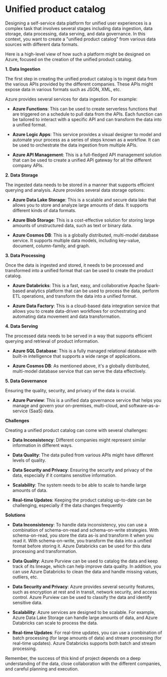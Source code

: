 # Unified product catalog

Designing a self-service data platform for unified user experiences is a complex task that involves several stages including data ingestion, data storage, data processing, data serving, and data governance. In this context, you want to create a "unified product catalog" from various data sources with different data formats.

Here is a high-level view of how such a platform might be designed on Azure, focused on the creation of the unified product catalog.

**1. Data Ingestion**

The first step in creating the unified product catalog is to ingest data from the various APIs provided by the different companies. These APIs might expose data in various formats such as JSON, XML, etc.

Azure provides several services for data ingestion. For example:

- **Azure Functions**: This can be used to create serverless functions that are triggered on a schedule to pull data from the APIs. Each function can be tailored to interact with a specific API and can transform the data into a unified format.

- **Azure Logic Apps**: This service provides a visual designer to model and automate your process as a series of steps known as a workflow. It can be used to orchestrate the data ingestion from multiple APIs.

- **Azure API Management**: This is a full-fledged API management solution that can be used to create a unified API gateway for all the different company APIs.

**2. Data Storage**

The ingested data needs to be stored in a manner that supports efficient querying and analysis. Azure provides several data storage options:

- **Azure Data Lake Storage**: This is a scalable and secure data lake that allows you to store and analyze large amounts of data. It supports different kinds of data formats.

- **Azure Blob Storage**: This is a cost-effective solution for storing large amounts of unstructured data, such as text or binary data.

- **Azure Cosmos DB**: This is a globally distributed, multi-model database service. It supports multiple data models, including key-value, document, column-family, and graph.

**3. Data Processing**

Once the data is ingested and stored, it needs to be processed and transformed into a unified format that can be used to create the product catalog.

- **Azure Databricks**: This is a fast, easy, and collaborative Apache Spark-based analytics platform that can be used to process the data, perform ETL operations, and transform the data into a unified format.

- **Azure Data Factory**: This is a cloud-based data integration service that allows you to create data-driven workflows for orchestrating and automating data movement and data transformation.

**4. Data Serving**

The processed data needs to be served in a way that supports efficient querying and retrieval of product information.

- **Azure SQL Database**: This is a fully managed relational database with built-in intelligence that supports a wide range of applications.

- **Azure Cosmos DB**: As mentioned above, it's a globally distributed, multi-model database service that can serve the data effectively.

**5. Data Governance**

Ensuring the quality, security, and privacy of the data is crucial.

- **Azure Purview**: This is a unified data governance service that helps you manage and govern your on-premises, multi-cloud, and software-as-a-service (SaaS) data.

**Challenges**

Creating a unified product catalog can come with several challenges:

- **Data Inconsistency**: Different companies might represent similar information in different ways.

- **Data Quality**: The data pulled from various APIs might have different levels of quality.

- **Data Security and Privacy**: Ensuring the security and privacy of the data, especially if it contains sensitive information.

- **Scalability**: The system needs to be able to scale to handle large amounts of data.

- **Real-time Updates**: Keeping the product catalog up-to-date can be challenging, especially if the data changes frequently

**Solutions**

- **Data Inconsistency**: To handle data inconsistency, you can use a combination of schema-on-read and schema-on-write strategies. With schema-on-read, you store the data as-is and transform it when you read it. With schema-on-write, you transform the data into a unified format before storing it. Azure Databricks can be used for this data processing and transformation.

- **Data Quality**: Azure Purview can be used to catalog the data and keep track of its lineage, which can help improve data quality. In addition, you can use Azure Databricks to clean the data and handle missing values, outliers, etc.

- **Data Security and Privacy**: Azure provides several security features, such as encryption at rest and in transit, network security, and access control. Azure Purview can be used to classify the data and identify sensitive data.

- **Scalability**: Azure services are designed to be scalable. For example, Azure Data Lake Storage can handle large amounts of data, and Azure Databricks can scale to process the data.

- **Real-time Updates**: For real-time updates, you can use a combination of batch processing (for large amounts of data) and stream processing (for real-time updates). Azure Databricks supports both batch and stream processing.

Remember, the success of this kind of project depends on a deep understanding of the data, close collaboration with the different companies, and careful planning and execution.